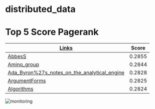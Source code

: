 # distributed_data

# Top 5 Score Pagerank

|                  [Links](https://www.youtube.com/watch?v=dQw4w9WgXcQ)                       | Score  |
|----------------------------------------------|--------|
| [AbbesS](http://dbpedia.org/resource/AbbesS) | 0.2855 |
| [Amino_group](http://dbpedia.org/resource/Amino_group)                                  | 0.2844 |
| [Ada_Byron%27s_notes_on_the_analytical_engine](http://dbpedia.org/resource/Ada_Byron%27s_notes_on_the_analytical_engine) | 0.2828 |
| [ArgumentForms](http://dbpedia.org/resource/ArgumentForms)                                | 0.2825 |
| [Algorithms](http://dbpedia.org/resource/Algorithms)                                   | 0.2824 |


![monitoring](https://github.com/user-attachments/assets/0b3d855b-4d8d-447f-b445-4899350dbc5c)
